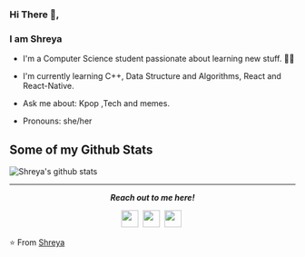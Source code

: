 <!--### Hi there 👋

🌱 I’m currently learning C++ and Javascript
⚡ Fun fact: I'm a 2nd year BTech student. 
 -->

<!--**ShreyaDhir/ShreyaDhir** is a ✨ _special_ ✨ repository because its `README.md` (this file) appears on your GitHub profile.-->


### Hi There 👋,

### I am Shreya

- I'm a Computer Science student passionate about learning new stuff. 👨‍💻

- I'm currently learning C++, Data Structure and Algorithms, React and React-Native.

- Ask me about: Kpop ,Tech and memes.

- Pronouns: she/her


## Some of my Github Stats
![Shreya's github stats](https://github-readme-stats.vercel.app/api?username=ShreyaDhir)


<hr>
<p align="center">
  <i><b>Reach out to me here!</b></i>

  <p align="center">
    <a href="https://twitter.com/ShreyaDhir" alt="Twitter"><img src="https://github.com/aletisunil/aletisunil/blob/master/twitter.png" height="30" width="30"></a>&nbsp;
    <a href="https://www.linkedin.com/in/shreya-951631187" alt="Linkedin"><img src="https://github.com/aletisunil/aletisunil/blob/master/linkedin.png" height="30" width="30"></a>&nbsp;
    <a href="https://www.instagram.com/shreyadhir_/" alt="Instagram"><img src="https://github.com/aletisunil/aletisunil/blob/master/instagram.png" height="30" width="30"></a>&nbsp;

  </p>
    
</p>

⭐️ From [Shreya](https://github.com/ShreyaDhir)

